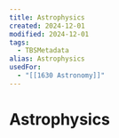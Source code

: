 ```yaml
---
title: Astrophysics
created: 2024-12-01
modified: 2024-12-01
tags:
  - TBSMetadata
alias: Astrophysics
usedFor:
  - "[[1630 Astronomy]]"
---
```

# Astrophysics
